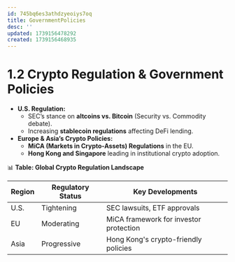 ```yaml
---
id: 745bq6es3athdzyeoiys7oq
title: GovernmentPolicies
desc: ''
updated: 1739156478292
created: 1739156468935
---
```

# 1.2 Crypto Regulation & Government Policies

-   **U.S. Regulation:**
    -   SEC’s stance on **altcoins vs. Bitcoin** (Security vs. Commodity debate).
    -   Increasing **stablecoin regulations** affecting DeFi lending.
-   **Europe & Asia’s Crypto Policies:**
    -   **MiCA (Markets in Crypto-Assets) Regulations** in the EU.
    -   **Hong Kong and Singapore** leading in institutional crypto adoption.

📊 **Table: Global Crypto Regulation Landscape**

| Region | Regulatory Status | Key Developments |
| --- | --- | --- |
| U.S. | Tightening | SEC lawsuits, ETF approvals |
| EU | Moderating | MiCA framework for investor protection |
| Asia | Progressive | Hong Kong's crypto-friendly policies |